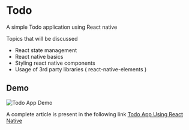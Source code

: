 # Todo

A simple Todo application using React native

Topics that will be discussed

- React state management
- React native basics
- Styling react native components
- Usage of 3rd party libraries ( react-native-elements )

## Demo
![Todo App Demo](assets/demo.gif)

A complete article is present in the following link
[Todo App Using React Native](https://medium.com/@krishnadalam/todo-app-using-react-native-bd92cca50697)



